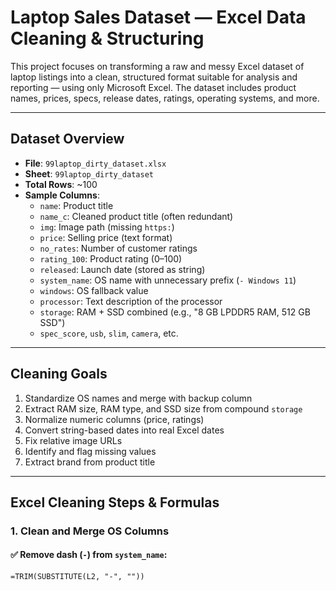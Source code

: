 #  Laptop Sales Dataset — Excel Data Cleaning & Structuring

This project focuses on transforming a raw and messy Excel dataset of laptop listings into a clean, structured format suitable for analysis and reporting — using only Microsoft Excel. The dataset includes product names, prices, specs, release dates, ratings, operating systems, and more.

---

##  Dataset Overview

- **File**: `99laptop_dirty_dataset.xlsx`
- **Sheet**: `99laptop_dirty_dataset`
- **Total Rows**: ~100
- **Sample Columns**:
  - `name`: Product title
  - `name_c`: Cleaned product title (often redundant)
  - `img`: Image path (missing `https:`)
  - `price`: Selling price (text format)
  - `no_rates`: Number of customer ratings
  - `rating_100`: Product rating (0–100)
  - `released`: Launch date (stored as string)
  - `system_name`: OS name with unnecessary prefix (`- Windows 11`)
  - `windows`: OS fallback value
  - `processor`: Text description of the processor
  - `storage`: RAM + SSD combined (e.g., "8 GB LPDDR5 RAM, 512 GB SSD")
  - `spec_score`, `usb`, `slim`, `camera`, etc.

---

##  Cleaning Goals

1. Standardize OS names and merge with backup column
2. Extract RAM size, RAM type, and SSD size from compound `storage`
3. Normalize numeric columns (price, ratings)
4. Convert string-based dates into real Excel dates
5. Fix relative image URLs
6. Identify and flag missing values
7. Extract brand from product title

---

##  Excel Cleaning Steps & Formulas

### 1.  Clean and Merge OS Columns

#### ✅ Remove dash (`-`) from `system_name`:
```excel
=TRIM(SUBSTITUTE(L2, "-", ""))
